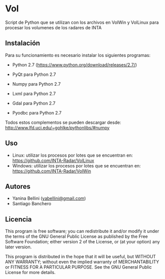 Vol
===

Script de Python que se utilizan con los archivos en VolWin y VolLinux para procesar los volumenes de los radares de INTA

Instalación
-----------

Para su funcionamiento es necesario instalar los siguientes programas:

- Python 2.7 (https://www.python.org/download/releases/2.7/)

- PyQt para Python 2.7

- Numpy para Python 2.7

- Lxml para Python 2.7

- Gdal para Python 2.7

- Pyodbc para Python 2.7


Todos estos complementos se pueden descargar desde: http://www.lfd.uci.edu/~gohlke/pythonlibs/#numpy

Uso
---

- Linux: utilizar los procesos por lotes que se encuentran en: https://github.com/INTA-Radar/VolLinux
- Windows: utilizar los procesos por lotes que se encuentran en: https://github.com/INTA-Radar/VolWin

Autores
-------

* Yanina Bellini (yabellini@gmail.com)
* Santiago Banchero

Licencia
--------

This program is free software; you can redistribute it and/or modify it under the terms of the GNU General Public License as published by the Free Software Foundation; either version 2 of the License, or  (at your option) any later version.
 
This program is distributed in the hope that it will be useful, but WITHOUT ANY WARRANTY; without even the implied warranty of MERCHANTABILITY or FITNESS FOR A PARTICULAR PURPOSE.  See the GNU General Public License for more details.
